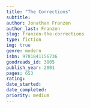 ```yaml
---
title: "The Corrections"
subtitle: 
author: Jonathan Franzen
author_last: Franzen
slug: franzen-the-corrections
type: fiction
img: true
genre: modern
isbn: 9781841156736
goodreads_id: 3805
publish_year: 2001
pages: 653
rating: 
date_started:
date_completed:
priority: medium
---
```

